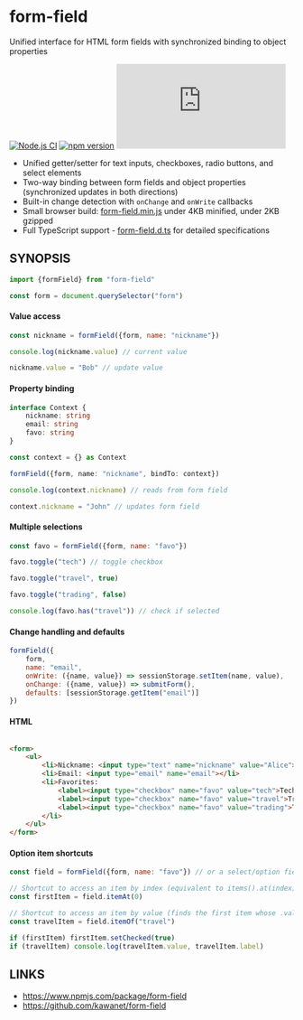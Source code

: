 # form-field

Unified interface for HTML form fields with synchronized binding to object properties

[![Node.js CI](https://github.com/kawanet/form-field/workflows/Node.js%20CI/badge.svg)](https://github.com/kawanet/form-field/actions/)
[![npm version](https://img.shields.io/npm/v/form-field)](https://www.npmjs.com/package/form-field)
[![gzip size](https://img.badgesize.io/https://cdn.jsdelivr.net/npm/form-field/dist/form-field.min.js?compression=gzip)](https://cdn.jsdelivr.net/npm/form-field/dist/form-field.min.js)

- Unified getter/setter for text inputs, checkboxes, radio buttons, and select elements
- Two-way binding between form fields and object properties (synchronized updates in both directions)
- Built-in change detection with `onChange` and `onWrite` callbacks
- Small browser build: [form-field.min.js](https://cdn.jsdelivr.net/npm/form-field/dist/form-field.min.js) under 4KB minified, under 2KB gzipped
- Full TypeScript support - [form-field.d.ts](https://github.com/kawanet/form-field/blob/main/types/form-field.d.ts) for detailed specifications

## SYNOPSIS

```js
import {formField} from "form-field"

const form = document.querySelector("form")
```

#### Value access

```js
const nickname = formField({form, name: "nickname"})

console.log(nickname.value) // current value

nickname.value = "Bob" // update value
```

#### Property binding

```typescript
interface Context {
    nickname: string
    email: string
    favo: string
}

const context = {} as Context

formField({form, name: "nickname", bindTo: context})

console.log(context.nickname) // reads from form field

context.nickname = "John" // updates form field
```

#### Multiple selections

```js
const favo = formField({form, name: "favo"})

favo.toggle("tech") // toggle checkbox

favo.toggle("travel", true)

favo.toggle("trading", false)

console.log(favo.has("travel")) // check if selected
```

#### Change handling and defaults

```js
formField({
    form,
    name: "email",
    onWrite: ({name, value}) => sessionStorage.setItem(name, value),
    onChange: ({name, value}) => submitForm(),
    defaults: [sessionStorage.getItem("email")]
})
```

#### HTML

```html

<form>
    <ul>
        <li>Nickname: <input type="text" name="nickname" value="Alice"></li>
        <li>Email: <input type="email" name="email"></li>
        <li>Favorites:
            <label><input type="checkbox" name="favo" value="tech">Tech</label>
            <label><input type="checkbox" name="favo" value="travel">Travel</label>
            <label><input type="checkbox" name="favo" value="trading">Trading</label>
        </li>
    </ul>
</form>
```

#### Option item shortcuts

```js
const field = formField({form, name: "favo"}) // or a select/option field

// Shortcut to access an item by index (equivalent to items().at(index))
const firstItem = field.itemAt(0)

// Shortcut to access an item by value (finds the first item whose .value === given value)
const travelItem = field.itemOf("travel")

if (firstItem) firstItem.setChecked(true)
if (travelItem) console.log(travelItem.value, travelItem.label)
```

## LINKS

- https://www.npmjs.com/package/form-field
- https://github.com/kawanet/form-field
